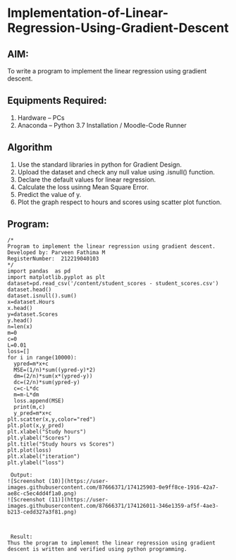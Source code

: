 # Implementation-of-Linear-Regression-Using-Gradient-Descent

## AIM:
To write a program to implement the linear regression using gradient descent.

## Equipments Required:
1. Hardware – PCs
2. Anaconda – Python 3.7 Installation / Moodle-Code Runner

## Algorithm
1. Use the standard libraries in python for Gradient Design.
2. Upload the dataset and check any null value using .isnull() function.
3. Declare the default values for linear regression.
4. Calculate the loss usinng Mean Square Error.
5. Predict the value of y.
6. Plot the graph respect to hours and scores using scatter plot function.

## Program:
```
/*
Program to implement the linear regression using gradient descent.
Developed by: Parveen Fathima M
RegisterNumber:  212219040103
*/
import pandas  as pd
import matplotlib.pyplot as plt
dataset=pd.read_csv('/content/student_scores - student_scores.csv')
dataset.head()
dataset.isnull().sum()
x=dataset.Hours
x.head()
y=dataset.Scores
y.head()
n=len(x)
m=0
c=0
L=0.01
loss=[]
for i in range(10000):
  ypred=m*x+c
  MSE=(1/n)*sum((ypred-y)*2)
  dm=(2/n)*sum(x*(ypred-y))
  dc=(2/n)*sum(ypred-y)
  c=c-L*dc
  m=m-L*dm
  loss.append(MSE)
  print(m,c)
  y_pred=m*x+c
plt.scatter(x,y,color="red")
plt.plot(x,y_pred)
plt.xlabel("Study hours")
plt.ylabel("Scores")
plt.title("Study hours vs Scores")
plt.plot(loss)
plt.xlabel("iteration")
plt.ylabel("loss")

 Output:
![Screenshot (10)](https://user-images.githubusercontent.com/87666371/174125903-0e9ff8ce-1916-42a7-ae8c-c5ec4dd4f1a0.png)
![Screenshot (11)](https://user-images.githubusercontent.com/87666371/174126011-346e1359-af5f-4ae3-b213-cedd327a3f81.png)



 Result:
Thus the program to implement the linear regression using gradient descent is written and verified using python programming.
